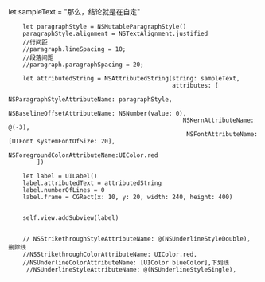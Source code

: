 let sampleText = "那么，结论就是在自定"

        let paragraphStyle = NSMutableParagraphStyle()
        paragraphStyle.alignment = NSTextAlignment.justified
        //行间距
        //paragraph.lineSpacing = 10;
        //段落间距
        //paragraph.paragraphSpacing = 20;

        let attributedString = NSAttributedString(string: sampleText,
                                                  attributes: [
                                                    NSParagraphStyleAttributeName: paragraphStyle,
                                                    NSBaselineOffsetAttributeName: NSNumber(value: 0),
                                                     NSKernAttributeName: @(-3),
                                                      NSFontAttributeName: [UIFont systemFontOfSize: 20],
                                                       NSForegroundColorAttributeName:UIColor.red
            ])

        let label = UILabel()
        label.attributedText = attributedString
        label.numberOfLines = 0
        label.frame = CGRect(x: 10, y: 20, width: 240, height: 400)


        self.view.addSubview(label)


        // NSStrikethroughStyleAttributeName: @(NSUnderlineStyleDouble), 删除线
        //NSStrikethroughColorAttributeName: UIColor.red,
        //NSUnderlineColorAttributeName: [UIColor blueColor],下划线
         //NSUnderlineStyleAttributeName: @(NSUnderlineStyleSingle),
